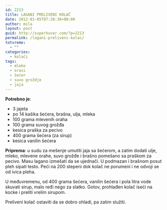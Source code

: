 ```yaml
---
id: 2213
title: LAGANI PRELIVENI KOLAČ
date: 2012-01-05T07:28:38+00:00
author: mila
layout: post
guid: http://superkuvar.com/?p=2213
permalink: /lagani-preliveni-kolac/
totvreme:
  - ""
categories:
  - kolači
tags:
  - mleko
  - orasi
  - šećer
  - suvo groždje
  - jaja
---
```

**Potrebno je**:

  * 3 jajeta
  * po 14 kašika šećera, brašna, ulja, mleka
  * 100 grama mlevenih oraha
  * 100 grama suvog grožđa
  * kesica praška za pecivo
  * 400 grama šećera (za sirup)
  * kesica vanilin šećera

**Priprema**: u sudu za mešenje umutiti jaja sa šećerom, a zatim dodati ulje, mleko, mlevene orahe, suvo grožđe i brašno pomešano sa praškom za pecivo. Masu lagano izmešati da se ujednači. U podmazan i brašnom posut pleh sipati testo. Peći na 200 stepeni dok kolač ne porumeni i ne odvoji se od ivica pleha.

U međuvremenu, od 400 grama šećera, vanilin šećera i pola litra vode skuvati sirup, malo ređi nego za slatko. Gotov, prohlađen kolač iseći na kocke i preliti vrelim sirupom.

Preliveni kolač ostaviti da se dobro ohladi, pa zatim služiti.